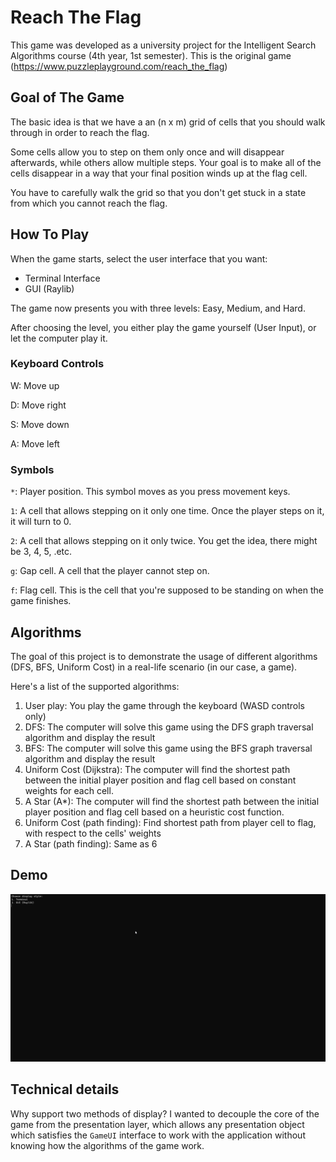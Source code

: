 # Reach The Flag

This game was developed as a university project for the Intelligent Search Algorithms course (4th year, 1st semester).
This is the original game (https://www.puzzleplayground.com/reach_the_flag)

## Goal of The Game

The basic idea is that we have a an (n x m) grid of cells that you should walk through in order to reach the flag.

Some cells allow you to step on them only once and will disappear afterwards, while others allow multiple steps. Your goal
is to make all of the cells disappear in a way that your final position winds up at the flag cell.

You have to carefully walk the grid so that you don't get stuck in a state from which you cannot reach the flag.

## How To Play

When the game starts, select the user interface that you want:

- Terminal Interface
- GUI (Raylib)

The game now presents you with three levels: Easy, Medium, and Hard.

After choosing the level, you either play the game yourself (User Input), or let the computer play it.

### Keyboard Controls

W: Move up

D: Move right

S: Move down

A: Move left

### Symbols

`*`: Player position. This symbol moves as you press movement keys.

`1`: A cell that allows stepping on it only one time. Once the player steps on it, it will turn to 0.

`2`: A cell that allows stepping on it only twice. You get the idea, there might be 3, 4, 5, .etc.

`g`: Gap cell. A cell that the player cannot step on.

`f`: Flag cell. This is the cell that you're supposed to be standing on when the game finishes.


## Algorithms

The goal of this project is to demonstrate the usage of different algorithms (DFS, BFS, Uniform Cost) in a real-life scenario (in our case, a game).

Here's a list of the supported algorithms:

1. User play: You play the game through the keyboard (WASD controls only)
2. DFS: The computer will solve this game using the DFS graph traversal algorithm and display the result
3. BFS: The computer will solve this game using the BFS graph traversal algorithm and display the result
4. Uniform Cost (Dijkstra): The computer will find the shortest path between the initial player position and flag cell based on constant weights for each cell.
5. A Star (A\*): The computer will find the shortest path between the initial player position and flag cell based on a heuristic cost function.
6. Uniform Cost (path finding): Find shortest path from player cell to flag, with respect to the cells' weights
7. A Star (path finding): Same as 6

## Demo

![Terminal and GUI Demo](TerminalAndGUIDEmo.gif)

## Technical details

Why support two methods of display? I wanted to decouple the core of the game from the presentation layer, which allows any presentation
object which satisfies the `GameUI` interface to work with the application without knowing how the algorithms of the game work.